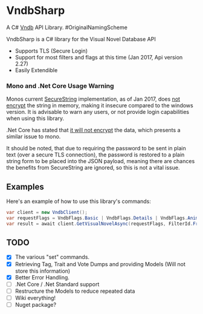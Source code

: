 # VndbSharp
A C# [Vndb](https://vndb.org/) API Library. #OriginalNamingScheme

VndbSharp is a C# library for the Visual Novel Database API

  - Supports TLS (Secure Login)
  - Support for most filters and flags at this time (Jan 2017, Api version 2.27)
  - Easily Extendible

### Mono and .Net Core Usage Warning
Monos current [SecureString](https://github.com/mono/mono/blob/master/mcs/class/corlib/System.Security/SecureString.cs) implementation, as of Jan 2017, does [not encrypt](https://github.com/mono/mono/blob/master/mcs/class/corlib/System.Security/SecureString.cs#L249-L264) the string in memory, making it insecure compared to the windows version. It is advisable to warn any users, or not provide login capabilities when using this library.

.Net Core has stated that [it will not encrypt](https://github.com/dotnet/coreclr/blob/master/src/mscorlib/corefx/System/Security/SecureString.Unix.cs#L18) the data, which presents a similar issue to mono.

It should be noted, that due to requiring the password to be sent in plain text (over a secure TLS connection), the password is restored to a plain string form to be placed into the JSON payload, meaning there are chances the benefits from SecureString are ignored, so this is not a vital issue.

## Examples
Here's an example of how to use this library's commands:

```csharp
var client = new VndbClient();
var requestFlags = VndbFlags.Basic | VndbFlags.Details | VndbFlags.Anime | VndbFlags.Tags | VndbFlags.Stats | VndbFlags.Screens | VndbFlags.Relations;
var result = await client.GetVisualNovelAsync(requestFlags, FilterId.FromEquals(17));
```

## TODO
  - [x] The various "set" commands.
  - [x] Retrieving Tag, Trait and Vote Dumps and providing Models (Will not store this information)
  - [x] Better Error Handling.
  - [ ] .Net Core / .Net Standard support
  - [ ] Restructure the Models to reduce repeated data
  - [ ] Wiki everything!
  - [ ] Nuget package?

